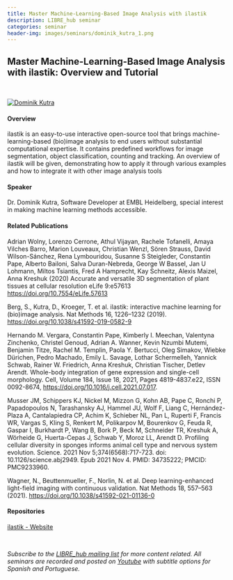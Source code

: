 ```yaml
---
title: Master Machine-Learning-Based Image Analysis with ilastik
description: LIBRE_hub seminar
categories: seminar
header-img: images/seminars/dominik_kutra_1.png
---
```


## Master Machine-Learning-Based Image Analysis with ilastik: Overview and Tutorial

<br>

[![Dominik Kutra](http://img.youtube.com/vi/IRIlscUhClg/0.jpg)](https://youtu.be/IRIlscUhClg)

#### Overview
ilastik is an easy-to-use interactive open-source tool that brings machine-learning-based (bio)image analysis to end users without substantial computational expertise. It contains predefined workflows for image segmentation, object classification, counting and tracking. An overview of ilastik will be given, demonstrating how to apply it through various examples and how to integrate it with other image analysis tools

#### Speaker
Dr. Dominik Kutra, Software Developer at EMBL Heidelberg, special interest in making machine learning methods accessible.

#### Related Publications
Adrian Wolny, Lorenzo Cerrone, Athul Vijayan, Rachele Tofanelli, Amaya Vilches Barro, Marion Louveaux, Christian Wenzl, Sören Strauss, David Wilson-Sánchez, Rena Lymbouridou, Susanne S Steigleder, Constantin Pape, Alberto Bailoni, Salva Duran-Nebreda, George W Bassel, Jan U Lohmann, Miltos Tsiantis, Fred A Hamprecht, Kay Schneitz, Alexis Maizel, Anna Kreshuk (2020) Accurate and versatile 3D segmentation of plant tissues at cellular resolution eLife 9:e57613 https://doi.org/10.7554/eLife.57613

Berg, S., Kutra, D., Kroeger, T. et al. ilastik: interactive machine learning for (bio)image analysis. Nat Methods 16, 1226–1232 (2019). https://doi.org/10.1038/s41592-019-0582-9

Hernando M. Vergara, Constantin Pape, Kimberly I. Meechan, Valentyna Zinchenko, Christel Genoud, Adrian A. Wanner, Kevin Nzumbi Mutemi, Benjamin Titze, Rachel M. Templin, Paola Y. Bertucci, Oleg Simakov, Wiebke Dürichen, Pedro Machado, Emily L. Savage, Lothar Schermelleh, Yannick Schwab, Rainer W. Friedrich, Anna Kreshuk, Christian Tischer, Detlev Arendt. Whole-body integration of gene expression and single-cell morphology. Cell, Volume 184, Issue 18, 2021, Pages 4819-4837.e22, ISSN 0092-8674, https://doi.org/10.1016/j.cell.2021.07.017.

Musser JM, Schippers KJ, Nickel M, Mizzon G, Kohn AB, Pape C, Ronchi P, Papadopoulos N, Tarashansky AJ, Hammel JU, Wolf F, Liang C, Hernández-Plaza A, Cantalapiedra CP, Achim K, Schieber NL, Pan L, Ruperti F, Francis WR, Vargas S, Kling S, Renkert M, Polikarpov M, Bourenkov G, Feuda R, Gaspar I, Burkhardt P, Wang B, Bork P, Beck M, Schneider TR, Kreshuk A, Wörheide G, Huerta-Cepas J, Schwab Y, Moroz LL, Arendt D. Profiling cellular diversity in sponges informs animal cell type and nervous system evolution. Science. 2021 Nov 5;374(6568):717-723. doi: 10.1126/science.abj2949. Epub 2021 Nov 4. PMID: 34735222; PMCID: PMC9233960.

Wagner, N., Beuttenmueller, F., Norlin, N. et al. Deep learning-enhanced light-field imaging with continuous validation. Nat Methods 18, 557–563 (2021). https://doi.org/10.1038/s41592-021-01136-0
‌
#### Repositories
[ilastik - Website](https://www.ilastik.org/)

<br>

*Subscribe to the [LIBRE_hub mailing list](https://mailchi.mp/2efa11be3d6b/libre_hub) for more content related. All seminars are recorded and posted on [Youtube](https://www.youtube.com/channel/UCKaffupDA8KKrDE0rd668Xw) with subtitle options for Spanish and Portuguese.*
